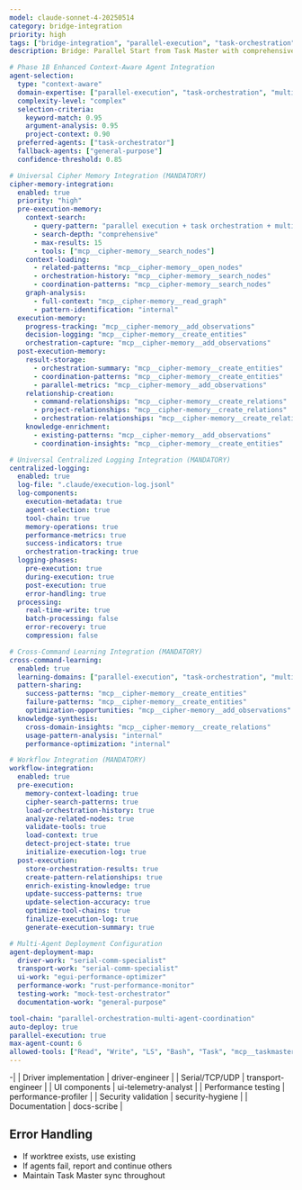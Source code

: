 ```yaml
---
model: claude-sonnet-4-20250514
category: bridge-integration
priority: high
tags: ["bridge-integration", "parallel-execution", "task-orchestration", "multi-agent-coordination"]
description: Bridge: Parallel Start from Task Master with comprehensive orchestration and multi-agent coordination

# Phase 1B Enhanced Context-Aware Agent Integration
agent-selection:
  type: "context-aware"
  domain-expertise: ["parallel-execution", "task-orchestration", "multi-agent-coordination"]
  complexity-level: "complex"
  selection-criteria:
    keyword-match: 0.95
    argument-analysis: 0.95
    project-context: 0.90
  preferred-agents: ["task-orchestrator"]
  fallback-agents: ["general-purpose"]
  confidence-threshold: 0.85

# Universal Cipher Memory Integration (MANDATORY)
cipher-memory-integration:
  enabled: true
  priority: "high"
  pre-execution-memory:
    context-search:
      - query-pattern: "parallel execution + task orchestration + multi-agent coordination"
      - search-depth: "comprehensive"
      - max-results: 15
      - tools: ["mcp__cipher-memory__search_nodes"]
    context-loading:
      - related-patterns: "mcp__cipher-memory__open_nodes"
      - orchestration-history: "mcp__cipher-memory__search_nodes"
      - coordination-patterns: "mcp__cipher-memory__search_nodes"
    graph-analysis:
      - full-context: "mcp__cipher-memory__read_graph"
      - pattern-identification: "internal"
  execution-memory:
    progress-tracking: "mcp__cipher-memory__add_observations"
    decision-logging: "mcp__cipher-memory__create_entities"
    orchestration-capture: "mcp__cipher-memory__add_observations"
  post-execution-memory:
    result-storage:
      - orchestration-summary: "mcp__cipher-memory__create_entities"
      - coordination-patterns: "mcp__cipher-memory__create_entities"
      - parallel-metrics: "mcp__cipher-memory__add_observations"
    relationship-creation:
      - command-relationships: "mcp__cipher-memory__create_relations"
      - project-relationships: "mcp__cipher-memory__create_relations"
      - orchestration-relationships: "mcp__cipher-memory__create_relations"
    knowledge-enrichment:
      - existing-patterns: "mcp__cipher-memory__add_observations"
      - coordination-insights: "mcp__cipher-memory__create_entities"

# Universal Centralized Logging Integration (MANDATORY)
centralized-logging:
  enabled: true
  log-file: ".claude/execution-log.jsonl"
  log-components:
    execution-metadata: true
    agent-selection: true
    tool-chain: true
    memory-operations: true
    performance-metrics: true
    success-indicators: true
    orchestration-tracking: true
  logging-phases:
    pre-execution: true
    during-execution: true
    post-execution: true
    error-handling: true
  processing:
    real-time-write: true
    batch-processing: false
    error-recovery: true
    compression: false

# Cross-Command Learning Integration (MANDATORY)
cross-command-learning:
  enabled: true
  learning-domains: ["parallel-execution", "task-orchestration", "multi-agent-coordination"]
  pattern-sharing:
    success-patterns: "mcp__cipher-memory__create_entities"
    failure-patterns: "mcp__cipher-memory__create_entities"
    optimization-opportunities: "mcp__cipher-memory__add_observations"
  knowledge-synthesis:
    cross-domain-insights: "mcp__cipher-memory__create_relations"
    usage-pattern-analysis: "internal"
    performance-optimization: "internal"

# Workflow Integration (MANDATORY)
workflow-integration:
  enabled: true
  pre-execution:
    memory-context-loading: true
    cipher-search-patterns: true
    load-orchestration-history: true
    analyze-related-nodes: true
    validate-tools: true
    load-context: true
    detect-project-state: true
    initialize-execution-log: true
  post-execution:
    store-orchestration-results: true
    create-pattern-relationships: true
    enrich-existing-knowledge: true
    update-success-patterns: true
    update-selection-accuracy: true
    optimize-tool-chains: true
    finalize-execution-log: true
    generate-execution-summary: true

# Multi-Agent Deployment Configuration
agent-deployment-map:
  driver-work: "serial-comm-specialist"
  transport-work: "serial-comm-specialist"
  ui-work: "egui-performance-optimizer"
  performance-work: "rust-performance-monitor"
  testing-work: "mock-test-orchestrator"
  documentation-work: "general-purpose"

tool-chain: "parallel-orchestration-multi-agent-coordination"
auto-deploy: true
parallel-execution: true
max-agent-count: 6
allowed-tools: ["Read", "Write", "LS", "Bash", "Task", "mcp__taskmaster-ai__get_tasks", "mcp__taskmaster-ai__get_task", "mcp__taskmaster-ai__set_task_status", "mcp__desktop-commander__start_process", "mcp__cipher-memory__search_nodes", "mcp__cipher-memory__open_nodes", "mcp__cipher-memory__create_entities", "mcp__cipher-memory__create_relations", "mcp__cipher-memory__add_observations", "mcp__cipher-memory__read_graph"]
---
```


-|
| Driver implementation | driver-engineer |
| Serial/TCP/UDP | transport-engineer |
| UI components | ui-telemetry-analyst |
| Performance testing | performance-profiler |
| Security validation | security-hygiene |
| Documentation | docs-scribe |

## Error Handling
- If worktree exists, use existing
- If agents fail, report and continue others
- Maintain Task Master sync throughout


